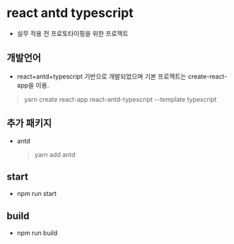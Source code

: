 # react antd typescript

- 실무 적용 전 프로토타이핑을 위한 프로젝트

## 개발언어

- react+antd+typescript 기반으로 개발되었으며 기본 프로젝트는 create-react-app을 이용.
 > yarn create react-app react-antd-typescript --template typescript

## 추가 패키지

- antd
  > yarn add antd

## start

- npm run start

## build

- npm run build
